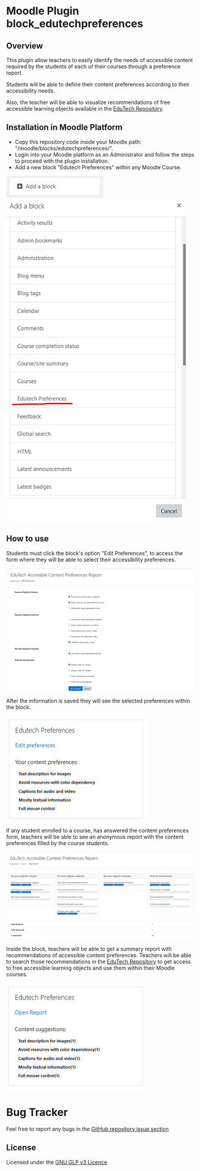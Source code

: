 # Moodle Plugin block_edutechpreferences

## Overview
This plugin allow teachers to easily identify the needs of accessible content required by the students of each of their courses through a preference report.

Students will be able to define their content preferences according to their accessibility needs.

Also, the teacher will be able to visualize recommendations of free accessible learning objects available in the [EduTech Repository](https://repositorio.edutech-project.org/).

## Installation in Moodle Platform
- Copy this repository code inside your Moodle path:  "/moodle/blocks/edutechpreferences/".
- Login into your Moodle platform as an Administrator and follow the steps to proceed with the plugin installation.
-  Add a new block "Edutech Preferences" within any Moodle Course.

![Nuevo Bloque](docs/newblock.png)
![Nuevo Bloque](docs/addblocktocourse.png)

## How to use
Students must click the block's option "Edit Preferences", to access the form where they will be able to select their accessibility preferences.

![Nuevo Bloque](docs/studentpreferencesform.png)

After the information is saved they will see the selected preferences within the block.

![Nuevo Bloque](docs/studentblock.png)

If any student enrolled to a course, has answered the content preferences form, teachers will be able to see an anonymous report with the content preferences filled by the course students.

![Nuevo Bloque](docs/contentpreferencesreport.png)

Inside the block, teachers will be able to get a summary report with recommendations of accessible content preferences. Teachers will be able to search those recommendations in the  [EduTech Repository](https://repositorio.edutech-project.org/) to get access to free accessible learning objects and use them within their Moodle courses.

![Nuevo Bloque](docs/teacherform.png)

# Bug Tracker
Feel free to report any bugs in the [GitHub repository issue section](https://github.com/ezio19r/edutechpreferences/issues)

## License
Licensed under the [GNU GLP v3 Licence](https://www.gnu.org/copyleft/gpl.htm)
